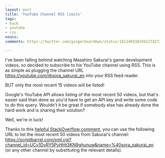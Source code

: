 ```yaml
---
layout: post
title: 'YouTube Channel RSS limits'
tags:
- hack
- youtube
- rss
nouns:
comments: https://twitter.com/gingerbeardman/status/1612493181941174272

---
```


I've been falling behind watching Masahiro Sakurai's game development videos, so decided to subscribe to his YouTube channel using RSS. This is as simple as plugging the channel URL https://youtube.com/@sora_sakurai_en into your RSS feed reader.

BUT only the most recent 15 videos will be listed!

Google's YouTube API allows listing of the most recent 50 videos, but that's easier said than done as you'd have to get an API key and write some code to do this query. Wouldn't it be great if somebody else has already done the hard work and is sharing their solution?

Well, we're in luck!

Thanks to this [helpful StackOverflow comment](https://stackoverflow.com/questions/56430703/how-to-use-youtube-data-api-v3-to-get-more-than-15-videos-in-an-rss-reader-ne#comment99478631_56430703), you can use the following URL to list the most recent 50 videos from Sakurai's channel:
https://scriptbarrel.com/xml.cgi?channel_id=UCv1DvRY5PyHHt3KN9ghunuw&name=%40sora_sakurai_en (or any other channel by substituting the relevant details).
